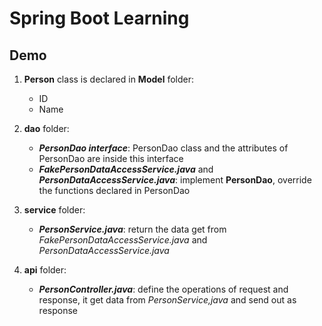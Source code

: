 # Spring Boot Learning 

## Demo

1. **Person** class is declared in **Model** folder:
   - ID
   - Name
2. **dao** folder:
   - ***PersonDao interface***: PersonDao class and the attributes of PersonDao are inside this interface
   - ***FakePersonDataAccessService.java*** and ***PersonDataAccessService.java***: implement **PersonDao**, override the functions declared in PersonDao
3. **service** folder:
   - ***PersonService.java***: return the data get from *FakePersonDataAccessService.java* and *PersonDataAccessService.java*

4. **api** folder:
   - ***PersonController.java***: define the operations of request and response, it get data from *PersonService,java* and send out as response

